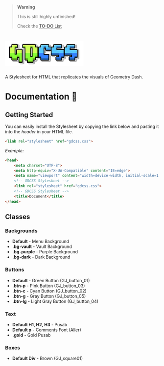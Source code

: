 > **Warning**
> 
> This is still highly unfinished!
> 
> Check the [TO-DO List](https://github.com/xStormyy/GDCSS/blob/f111fee0383bb0d88106d00a04f794c56a199ba6/.github/TODO.md)

<h1>
<img height="84px" width="256px" src="https://github.com/xStormyy/GDCSS/blob/72dc543d0327c7060897d958224bb367dcbebc6a/.github/assets/gdcss-logo-finished.png"/>
 </h1>
A Stylesheet for HTML that replicates the visuals of Geometry Dash.

# Documentation 📖
## Getting Started
You can easily install the Stylesheet by copying the link below and pasting it into the *header* in your HTML file.
```HTML
<link rel="stylesheet" href="gdcss.css">
```
*Example:*
```HTML
<head>
    <meta charset="UTF-8">
    <meta http-equiv="X-UA-Compatible" content="IE=edge">
    <meta name="viewport" content="width=device-width, initial-scale=1.0">
    <!-- GDCSS Stylesheet -->
    <link rel="stylesheet" href="gdcss.css">
    <!-- GDCSS Stylesheet -->
    <title>Document</title>
</head>
```

## Classes
### Backgrounds
- **Default** - Menu Background
- **.bg-vault** - Vault Background
- **.bg-purple** - Purple Background
- **.bg-dark** - Dark Background

### Buttons
- **Default** - Green Button (GJ_button_01)
- **.btn-p** - Pink Button (GJ_button_03)
- **.btn-c** - Cyan Button (GJ_button_02)
- **.btn-g** - Gray Button (GJ_button_05)
- **.btn-lg** - Light Gray Button (GJ_button_04)
### Text
- **Default H1, H2, H3** - Pusab
- **Default p** - Comments Font (Aller)
- **.gold** - Gold Pusab
### Boxes
- **Default Div** - Brown (GJ_square01)
